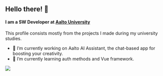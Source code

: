 ## Hello there! 👋
#### I am a SW Developer at [Aalto University](https://www.aalto.fi/fi)
This profile consists mostly from the projects I made during my university studies.

- 🔭 I’m currently working on Aalto AI Assistant, the chat-based app for boosting your creativity.
- 🌱 I’m currently learning auth methods and Vue framework.

<a href="https://github.com/uusnakki/uusnakki">
  <img align="center" src="https://github-readme-stats-git-masterrstaa-rickstaa.vercel.app/api/top-langs/?username=uusnakki&langs_count=8&tex&title_color=ffffff&text_color=c9cacc&icon_color=2bbc8a&bg_color=1d1f21&layout=compact&hide=jupyter%20notebook,cmake,makefile,shell,procfile,roff,pug" />
</a>
